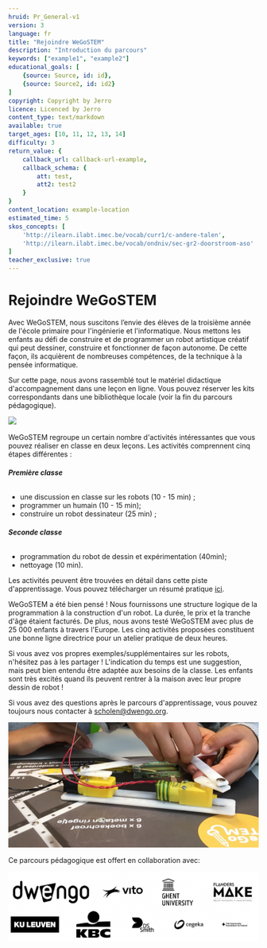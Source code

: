 ```yaml
---
hruid: Pr_General-v1
version: 3
language: fr
title: "Rejoindre WeGoSTEM"
description: "Introduction du parcours"
keywords: ["example1", "example2"]
educational_goals: [
    {source: Source, id: id}, 
    {source: Source2, id: id2}
]
copyright: Copyright by Jerro
licence: Licenced by Jerro
content_type: text/markdown
available: true
target_ages: [10, 11, 12, 13, 14]
difficulty: 3
return_value: {
    callback_url: callback-url-example,
    callback_schema: {
        att: test,
        att2: test2
    }
}
content_location: example-location
estimated_time: 5
skos_concepts: [
    'http://ilearn.ilabt.imec.be/vocab/curr1/c-andere-talen', 
    'http://ilearn.ilabt.imec.be/vocab/ondniv/sec-gr2-doorstroom-aso'
]
teacher_exclusive: true
---
```


# Rejoindre WeGoSTEM

Avec WeGoSTEM, nous suscitons l’envie des élèves de la troisième année de l'école primaire pour l'ingénierie et l'informatique. Nous mettons les enfants au défi de construire et de programmer un robot artistique créatif qui peut dessiner, construire et fonctionner de façon autonome. De cette façon, ils acquièrent de nombreuses compétences, de la technique à la pensée informatique.  

Sur cette page, nous avons rassemblé tout le matériel didactique d'accompagnement dans une leçon en ligne. Vous pouvez réserver les kits correspondants dans une bibliothèque locale (voir la fin du parcours pédagogique).

![](@youtube/https://www.youtube.com/embed/RqyxGvzavCw)

WeGoSTEM regroupe un certain nombre d'activités intéressantes que vous pouvez réaliser en classe en deux leçons. Les activités comprennent cinq étapes différentes :

###### **Première classe**
* une discussion en classe sur les robots (10 - 15 min) ;
* programmer un humain (10 - 15 min);
* construire un robot dessinateur (25 min) ;
  
###### **Seconde classe**
* programmation du robot de dessin et expérimentation (40min);
* nettoyage (10 min).

Les activités peuvent être trouvées en détail dans cette piste d'apprentissage. Vous pouvez télécharger un résumé pratique [ici](@pdf/embed/WeGoSTEMoverzichtleerkrachten.pdf "Samenvatting WeGoSTEM").

WeGoSTEM a été bien pensé ! Nous fournissons une structure logique de la programmation à la construction d'un robot. La durée, le prix et la tranche d'âge étaient facturés.
De plus, nous avons testé WeGoSTEM avec plus de 25 000 enfants à travers l'Europe. Les cinq activités proposées constituent une bonne ligne directrice pour un atelier pratique de deux heures.

Si vous avez vos propres exemples/supplémentaires sur les robots, n'hésitez pas à les partager ! L'indication du temps est une suggestion, mais peut bien entendu être adaptée aux besoins de la classe. Les enfants sont très excités quand ils peuvent rentrer à la maison avec leur propre dessin de robot !

Si vous avez des questions après le parcours d'apprentissage, vous pouvez toujours nous contacter à [scholen@dwengo.org](scholen@dwengo.org "mail").

![](embed/WeGoSTEM_Front.jpg "close-up")

Ce parcours pédagogique est offert en collaboration avec:

![](embed/Sponsors.png "sponsors")
